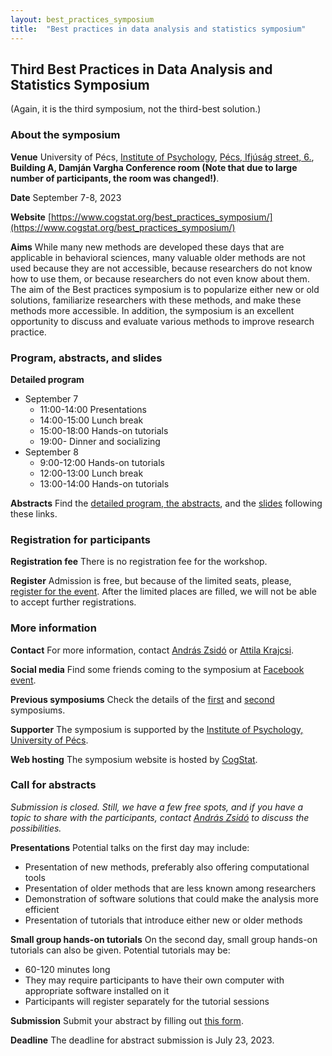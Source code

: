 ```yaml
---
layout: best_practices_symposium
title:  "Best practices in data analysis and statistics symposium"
---
```

## Third Best Practices in Data Analysis and Statistics Symposium

(Again, it is the third symposium, not the third-best solution.)

### About the symposium

__Venue__ University of Pécs, [Institute of Psychology](https://btk.pte.hu/en/institute-of-psychology), [Pécs, Ifjúság street, 6.](https://osm.org/go/0KHqHdsh5?m=), __Building A, Damján Vargha Conference room (Note that due to large number of participants, the room was changed!)__.

__Date__ September 7-8, 2023

__Website__ [https://www.cogstat.org/best_practices_symposium/](https://www.cogstat.org/best_practices_symposium/)

__Aims__ While many new methods are developed these days that are applicable in behavioral sciences, many valuable older methods are not used because they are not accessible, because researchers do not know how to use them, or because researchers do not even know about them. The aim of the Best practices symposium is to popularize either new or old solutions, familiarize researchers with these methods, and make these methods more accessible. In addition, the symposium is an excellent opportunity to discuss and evaluate various methods to improve research practice.

### Program, abstracts, and slides

__Detailed program__
* September 7
  * 11:00-14:00 Presentations
  * 14:00-15:00 Lunch break
  * 15:00-18:00 Hands-on tutorials
  * 19:00- Dinner and socializing
* September 8
  * 9:00-12:00 Hands-on tutorials
  * 12:00-13:00 Lunch break
  * 13:00-14:00 Hands-on tutorials

__Abstracts__ Find the [detailed program, the abstracts](https://docs.google.com/document/d/1Oq7GXxPUwMO8Br9KVFRN7U7RDPDAbdgY/edit?usp=sharing&ouid=100583166572315508937&rtpof=true&sd=true), and the [slides](https://osf.io/meetings/bestpracticessymposium2023) following these links.

### Registration for participants

__Registration fee__ There is no registration fee for the workshop.

__Register__ Admission is free, but because of the limited seats, please, [register for the event](https://forms.gle/c7T1GjyC14fviQUQ7). After the limited places are filled, we will not be able to accept further registrations.

### More information

__Contact__ For more information, contact [András Zsidó](mailto:zsido.andras@pte.hu) or [Attila Krajcsi](mailto:krajcsi.attila@ppk.elte.hu).

__Social media__ Find some friends coming to the symposium at [Facebook event](https://www.facebook.com/events/1434674503975208/).

__Previous symposiums__ Check the details of the [first](../2017/index.html) and [second](../2019/index.html) symposiums.

__Supporter__ The symposium is supported by the [Institute of Psychology, University of Pécs](https://btk.pte.hu/en/institute-of-psychology).

__Web hosting__ The symposium website is hosted by [CogStat](https://www.cogstat.org).

### Call for abstracts

_Submission is closed. Still, we have a few free spots, and if you have a topic to share with the participants, contact [András Zsidó](mailto:zsido.andras@pte.hu) to discuss the possibilities._

__Presentations__ Potential talks on the first day may include:
* Presentation of new methods, preferably also offering computational tools
* Presentation of older methods that are less known among researchers
* Demonstration of software solutions that could make the analysis more efficient
* Presentation of tutorials that introduce either new or older methods

__Small group hands-on tutorials__ On the second day, small group hands-on tutorials can also be given. Potential tutorials may be:
* 60-120 minutes long
* They may require participants to have their own computer with appropriate software installed on it
* Participants will register separately for the tutorial sessions

__Submission__ Submit your abstract by filling out [this form](https://forms.gle/54wKzPvpqG2JfoWe8).

__Deadline__ The deadline for abstract submission is July 23, 2023.

<div class='four spacing'></div>

